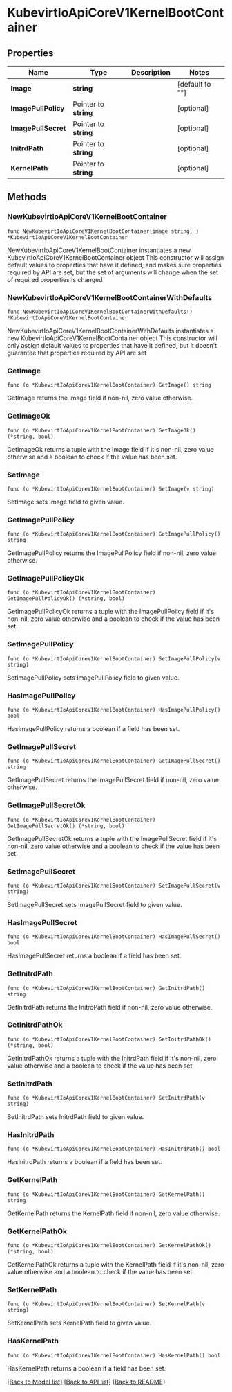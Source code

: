 # KubevirtIoApiCoreV1KernelBootContainer

## Properties

Name | Type | Description | Notes
------------ | ------------- | ------------- | -------------
**Image** | **string** |  | [default to ""]
**ImagePullPolicy** | Pointer to **string** |  | [optional] 
**ImagePullSecret** | Pointer to **string** |  | [optional] 
**InitrdPath** | Pointer to **string** |  | [optional] 
**KernelPath** | Pointer to **string** |  | [optional] 

## Methods

### NewKubevirtIoApiCoreV1KernelBootContainer

`func NewKubevirtIoApiCoreV1KernelBootContainer(image string, ) *KubevirtIoApiCoreV1KernelBootContainer`

NewKubevirtIoApiCoreV1KernelBootContainer instantiates a new KubevirtIoApiCoreV1KernelBootContainer object
This constructor will assign default values to properties that have it defined,
and makes sure properties required by API are set, but the set of arguments
will change when the set of required properties is changed

### NewKubevirtIoApiCoreV1KernelBootContainerWithDefaults

`func NewKubevirtIoApiCoreV1KernelBootContainerWithDefaults() *KubevirtIoApiCoreV1KernelBootContainer`

NewKubevirtIoApiCoreV1KernelBootContainerWithDefaults instantiates a new KubevirtIoApiCoreV1KernelBootContainer object
This constructor will only assign default values to properties that have it defined,
but it doesn't guarantee that properties required by API are set

### GetImage

`func (o *KubevirtIoApiCoreV1KernelBootContainer) GetImage() string`

GetImage returns the Image field if non-nil, zero value otherwise.

### GetImageOk

`func (o *KubevirtIoApiCoreV1KernelBootContainer) GetImageOk() (*string, bool)`

GetImageOk returns a tuple with the Image field if it's non-nil, zero value otherwise
and a boolean to check if the value has been set.

### SetImage

`func (o *KubevirtIoApiCoreV1KernelBootContainer) SetImage(v string)`

SetImage sets Image field to given value.


### GetImagePullPolicy

`func (o *KubevirtIoApiCoreV1KernelBootContainer) GetImagePullPolicy() string`

GetImagePullPolicy returns the ImagePullPolicy field if non-nil, zero value otherwise.

### GetImagePullPolicyOk

`func (o *KubevirtIoApiCoreV1KernelBootContainer) GetImagePullPolicyOk() (*string, bool)`

GetImagePullPolicyOk returns a tuple with the ImagePullPolicy field if it's non-nil, zero value otherwise
and a boolean to check if the value has been set.

### SetImagePullPolicy

`func (o *KubevirtIoApiCoreV1KernelBootContainer) SetImagePullPolicy(v string)`

SetImagePullPolicy sets ImagePullPolicy field to given value.

### HasImagePullPolicy

`func (o *KubevirtIoApiCoreV1KernelBootContainer) HasImagePullPolicy() bool`

HasImagePullPolicy returns a boolean if a field has been set.

### GetImagePullSecret

`func (o *KubevirtIoApiCoreV1KernelBootContainer) GetImagePullSecret() string`

GetImagePullSecret returns the ImagePullSecret field if non-nil, zero value otherwise.

### GetImagePullSecretOk

`func (o *KubevirtIoApiCoreV1KernelBootContainer) GetImagePullSecretOk() (*string, bool)`

GetImagePullSecretOk returns a tuple with the ImagePullSecret field if it's non-nil, zero value otherwise
and a boolean to check if the value has been set.

### SetImagePullSecret

`func (o *KubevirtIoApiCoreV1KernelBootContainer) SetImagePullSecret(v string)`

SetImagePullSecret sets ImagePullSecret field to given value.

### HasImagePullSecret

`func (o *KubevirtIoApiCoreV1KernelBootContainer) HasImagePullSecret() bool`

HasImagePullSecret returns a boolean if a field has been set.

### GetInitrdPath

`func (o *KubevirtIoApiCoreV1KernelBootContainer) GetInitrdPath() string`

GetInitrdPath returns the InitrdPath field if non-nil, zero value otherwise.

### GetInitrdPathOk

`func (o *KubevirtIoApiCoreV1KernelBootContainer) GetInitrdPathOk() (*string, bool)`

GetInitrdPathOk returns a tuple with the InitrdPath field if it's non-nil, zero value otherwise
and a boolean to check if the value has been set.

### SetInitrdPath

`func (o *KubevirtIoApiCoreV1KernelBootContainer) SetInitrdPath(v string)`

SetInitrdPath sets InitrdPath field to given value.

### HasInitrdPath

`func (o *KubevirtIoApiCoreV1KernelBootContainer) HasInitrdPath() bool`

HasInitrdPath returns a boolean if a field has been set.

### GetKernelPath

`func (o *KubevirtIoApiCoreV1KernelBootContainer) GetKernelPath() string`

GetKernelPath returns the KernelPath field if non-nil, zero value otherwise.

### GetKernelPathOk

`func (o *KubevirtIoApiCoreV1KernelBootContainer) GetKernelPathOk() (*string, bool)`

GetKernelPathOk returns a tuple with the KernelPath field if it's non-nil, zero value otherwise
and a boolean to check if the value has been set.

### SetKernelPath

`func (o *KubevirtIoApiCoreV1KernelBootContainer) SetKernelPath(v string)`

SetKernelPath sets KernelPath field to given value.

### HasKernelPath

`func (o *KubevirtIoApiCoreV1KernelBootContainer) HasKernelPath() bool`

HasKernelPath returns a boolean if a field has been set.


[[Back to Model list]](../README.md#documentation-for-models) [[Back to API list]](../README.md#documentation-for-api-endpoints) [[Back to README]](../README.md)



